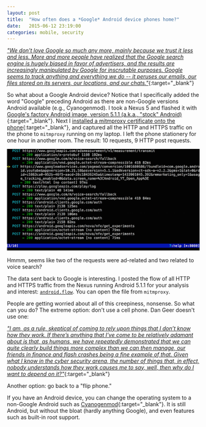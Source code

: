 ```yaml
---
layout: post
title:  "How often does a *Google* Android device phones home?"
date:   2015-06-12 23:19:00
categories: mobile, security
---
```


[_"We don't love Google so much any more, mainly because we trust it less and less. More and more people have realized that the Google search engine is hugely biased in favor of advertisers, and the results are increasingly manipulated by Google for inscrutable purposes. Google seems to track anything and everything we do -- it peruses our emails, our files stored on its servers, our locations, and our chats."_](http://www.infoworld.com/article/2610866/techology-business/too-big-to-trust--google-s-growing-credibility-gap.html){:target="_blank"}

So what about a Google Android device?  Notice that I specifically added the word "Google" preceding Android as there are non-Google versions Android available (e.g., Cyanogenmod).  I took a Nexus 5 and flashed it with [Google's factory Android image, version 5.1.1 (a.k.a., "stock" Android)](https://developers.google.com/android/nexus/images){:target="_blank"}. Next I [installed a mitmproxy certificate onto the phone](https://mitmproxy.org/doc/certinstall/android.html){:target="_blank"}, and captured all the HTTP and HTTPS traffic on the phone to `mitmproxy` running on my laptop.  I left the phone stationery for one hour in another room.  The result: 10 requests, 9 HTTP post requests.

![Android phones home](/images/mitmproxy-android.png)

Hmmm, seems like two of the requests were ad-related and two related to voice search?

The data sent back to Google is interesting.  I posted the flow of all HTTP and HTTPS traffic from the Nexus running Android 5.1.1 for your analysis and interest: [`android.flow`](/docs/android.flow).  You can open the file from `mitmproxy`.

People are getting worried about all of this creepiness, nonsense.  So what can you do?  The extreme option: don't use a cell phone.  Dan Geer doesn't use one:

[_"I am, as a rule, skeptical of coming to rely upon things that I don’t know how they work. If there’s anything that I’ve come to be relatively adamant about is that, as humans, we have repeatedly demonstrated that we can quite clearly build things more complex than we can then manage, our friends in finance and flash crashes being a fine example of that.  Given what I know in the cyber security arena, the number of things that, in effect, nobody understands how they work causes me to say, well, then why do I want to depend on it?"_](http://www.wired.com/2015/06/cia-cybersecurity-guru-dan-geer-doesnt-use-cell-phone/){:target="_blank"}

Another option: go back to a "flip phone."

If you have an Android device, you can change the operating system to a non-Google Android such as [Cyanogenmod](http://www.cyanogenmod.org/){:target="_blank"}.  It is still Android, but without the bloat (hardly anything Google), and even features such as built-in root support.